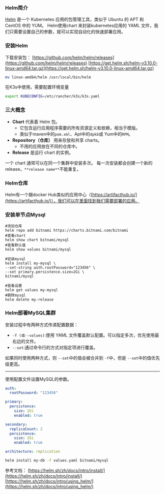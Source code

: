 ### Helm简介

[Helm](http://helm.sh/) 是一个 Kubernetes 应用的包管理工具，类似于 Ubuntu 的 APT 和 CentOS 中的 YUM。
Helm使用chart 来封装kubernetes应用的 YAML 文件，我们只需要设置自己的参数，就可以实现自动化的快速部署应用。

### 安装Helm

下载安装包：
[https://github.com/helm/helm/releases](https://github.com/helm/helm/releases)
[https://get.helm.sh/helm-v3.10.0-linux-amd64.tar.gz](https://get.helm.sh/helm-v3.10.0-linux-amd64.tar.gz)

```bash
mv linux-amd64/helm /usr/local/bin/helm
```

在K3s中使用，需要配置环境变量

```bash
export KUBECONFIG=/etc/rancher/k3s/k3s.yaml
```

### 三大概念

- **Chart** 代表着 Helm 包。
  - 它包含运行应用程序需要的所有资源定义和依赖，相当于模版。
  - 类似于maven中的`pom.xml`、Apt中的`dpkb`或 Yum中的`RPM`。
- **Repository（仓库）** 用来存放和共享 charts。
  - 不用的应用放在不同的仓库中。
- **Release** 是运行 chart 的实例。

一个 chart 通常可以在同一个集群中安装多次。
每一次安装都会创建一个新的 release，`**release name**`不能重复。

### Helm仓库

Helm有一个跟docker Hub类似的应用中心（[https://artifacthub.io/](https://artifacthub.io/)），我们可以在里面找到我们需要部署的应用。

### 安装单节点Mysql

```nginx
#添加仓库
helm repo add bitnami https://charts.bitnami.com/bitnami
#查看chart
helm show chart bitnami/mysql 
#查看默认值
helm show values bitnami/mysql 

#安装mysql
helm install my-mysql \
--set-string auth.rootPassword="123456" \
--set primary.persistence.size=2Gi \
bitnami/mysql

#查看设置
helm get values my-mysql
#删除mysql
helm delete my-release
```

### Helm部署MySQL集群

安装过程中有两种方式传递配置数据：

- `-f (或--values)`:使用 YAML 文件覆盖默认配置。可以指定多次，优先使用最右边的文件。
- `--set`:通过命令行的方式对指定项进行覆盖。

如果同时使用两种方式，则 `--set`中的值会被合并到 `-f`中，但是 `--set`中的值优先级更高。

---

使用配置文件设置MySQL的参数。

```yaml
auth:
  rootPassword: "123456"

primary:
  persistence:
    size: 2Gi
    enabled: true

secondary:
  replicaCount: 2
  persistence:
    size: 2Gi
    enabled: true

architecture: replication
```

```bash
helm install my-db -f values.yaml bitnami/mysql
```

参考文档：
[https://helm.sh/zh/docs/intro/install/](https://helm.sh/zh/docs/intro/install/)
[https://helm.sh/zh/docs/intro/using_helm/](https://helm.sh/zh/docs/intro/using_helm/)

